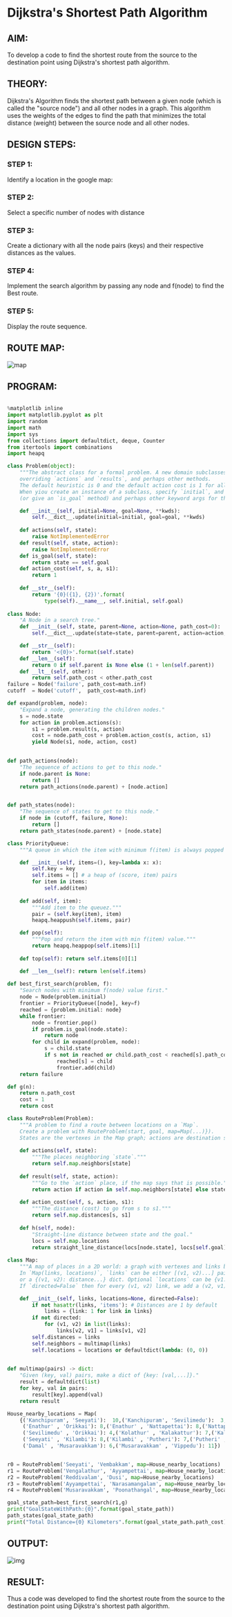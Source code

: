 # Dijkstra's Shortest Path Algorithm
## AIM:

To develop a code to find the shortest route from the source to the destination point using Dijkstra's shortest path algorithm.

## THEORY:
Dijkstra's Algorithm finds the shortest path between a given node (which is called the "source node") and all other nodes in a graph. This algorithm uses the weights of the edges to find the path that minimizes the total distance (weight) between the source node and all other nodes.

## DESIGN STEPS:

### STEP 1:
Identify a location in the google map:

### STEP 2:
Select a specific number of nodes with distance

### STEP 3:
Create a dictionary with all the node pairs (keys) and their respective distances as the values.

### STEP 4:
Implement the search algorithm by passing any node and f(node) to find the Best route.

### STEP 5:
Display the route sequence.


## ROUTE MAP:

![map](https://user-images.githubusercontent.com/75413726/167609768-a7e30483-2a65-4645-a82d-cd6e8953c71e.jpeg)

## PROGRAM:
```python

%matplotlib inline
import matplotlib.pyplot as plt
import random
import math
import sys
from collections import defaultdict, deque, Counter
from itertools import combinations
import heapq

class Problem(object):
    """The abstract class for a formal problem. A new domain subclasses this,
    overriding `actions` and `results`, and perhaps other methods.
    The default heuristic is 0 and the default action cost is 1 for all states.
    When yiou create an instance of a subclass, specify `initial`, and `goal` states 
    (or give an `is_goal` method) and perhaps other keyword args for the subclass."""

    def __init__(self, initial=None, goal=None, **kwds): 
        self.__dict__.update(initial=initial, goal=goal, **kwds) 
        
    def actions(self, state):        
        raise NotImplementedError
    def result(self, state, action): 
        raise NotImplementedError
    def is_goal(self, state):        
        return state == self.goal
    def action_cost(self, s, a, s1): 
        return 1
    
    def __str__(self):
        return '{0}({1}, {2})'.format(
            type(self).__name__, self.initial, self.goal)
    
class Node:
    "A Node in a search tree."
    def __init__(self, state, parent=None, action=None, path_cost=0):
        self.__dict__.update(state=state, parent=parent, action=action, path_cost=path_cost)

    def __str__(self): 
        return '<{0}>'.format(self.state)
    def __len__(self): 
        return 0 if self.parent is None else (1 + len(self.parent))
    def __lt__(self, other): 
        return self.path_cost < other.path_cost
failure = Node('failure', path_cost=math.inf) 
cutoff  = Node('cutoff',  path_cost=math.inf)

def expand(problem, node):
    "Expand a node, generating the children nodes."
    s = node.state
    for action in problem.actions(s):
        s1 = problem.result(s, action)
        cost = node.path_cost + problem.action_cost(s, action, s1)
        yield Node(s1, node, action, cost)
        

def path_actions(node):
    "The sequence of actions to get to this node."
    if node.parent is None:
        return []  
    return path_actions(node.parent) + [node.action]


def path_states(node):
    "The sequence of states to get to this node."
    if node in (cutoff, failure, None): 
        return []
    return path_states(node.parent) + [node.state]

class PriorityQueue:
    """A queue in which the item with minimum f(item) is always popped first."""

    def __init__(self, items=(), key=lambda x: x): 
        self.key = key
        self.items = [] # a heap of (score, item) pairs
        for item in items:
            self.add(item)
         
    def add(self, item):
        """Add item to the queuez."""
        pair = (self.key(item), item)
        heapq.heappush(self.items, pair)

    def pop(self):
        """Pop and return the item with min f(item) value."""
        return heapq.heappop(self.items)[1]
    
    def top(self): return self.items[0][1]

    def __len__(self): return len(self.items)
    
def best_first_search(problem, f):
    "Search nodes with minimum f(node) value first."
    node = Node(problem.initial)
    frontier = PriorityQueue([node], key=f)
    reached = {problem.initial: node}
    while frontier:
        node = frontier.pop()
        if problem.is_goal(node.state):
            return node
        for child in expand(problem, node):
            s = child.state
            if s not in reached or child.path_cost < reached[s].path_cost:
                reached[s] = child
                frontier.add(child)
    return failure

def g(n): 
    return n.path_cost
    cost = 1
    return cost

class RouteProblem(Problem):
    """A problem to find a route between locations on a `Map`.
    Create a problem with RouteProblem(start, goal, map=Map(...)}).
    States are the vertexes in the Map graph; actions are destination states."""
    
    def actions(self, state): 
        """The places neighboring `state`."""
        return self.map.neighbors[state]
    
    def result(self, state, action):
        """Go to the `action` place, if the map says that is possible."""
        return action if action in self.map.neighbors[state] else state
    
    def action_cost(self, s, action, s1):
        """The distance (cost) to go from s to s1."""
        return self.map.distances[s, s1]
    
    def h(self, node):
        "Straight-line distance between state and the goal."
        locs = self.map.locations
        return straight_line_distance(locs[node.state], locs[self.goal])
    
class Map:
    """A map of places in a 2D world: a graph with vertexes and links between them. 
    In `Map(links, locations)`, `links` can be either [(v1, v2)...] pairs, 
    or a {(v1, v2): distance...} dict. Optional `locations` can be {v1: (x, y)} 
    If `directed=False` then for every (v1, v2) link, we add a (v2, v1) link."""

    def __init__(self, links, locations=None, directed=False):
        if not hasattr(links, 'items'): # Distances are 1 by default
            links = {link: 1 for link in links}
        if not directed:
            for (v1, v2) in list(links):
                links[v2, v1] = links[v1, v2]
        self.distances = links
        self.neighbors = multimap(links)
        self.locations = locations or defaultdict(lambda: (0, 0))

        
def multimap(pairs) -> dict:
    "Given (key, val) pairs, make a dict of {key: [val,...]}."
    result = defaultdict(list)
    for key, val in pairs:
        result[key].append(val)
    return result

House_nearby_locations = Map(
    {('Kanchipuram', 'Seeyati'):  10,('Kanchipuram', 'Sevilimedu'):  3,('Kanchipuram' , 'Orikkai'): 4,('Seeyati' , 'Kilambi'): 8,('Seeyati' , 'Enathur'): 12,
     ('Enathur' , 'Orikkai'): 8,('Enathur' , 'Nattapettai'): 8,('Nattapettai' , 'Orikkai'): 4,('Nattapettai' , 'Ayyampettai'): 3,('Orikkai' , 'Kolathur'): 1,
     ('Sevilimedu' , 'Orikkai'): 4,('Kolathur' , 'Kalakattur'): 7,('Kalakattur' , 'Poonathangal'): 9,('Poonathangal' , 'Mamandur'): 6,('Mamandur' , 'Narasamangalam'): 4,('Sevilimedu' , 'Dusi'): 5,
     ('Seeyati' , 'Kilambi'): 8,('Kilambi' , 'Putheri'): 7,('Putheri' , 'Vippedu'): 8,('Vippedu' , 'Vengalathur'): 11,('Vengalathur' , 'Vembakkam'): 5,('Putheri' , 'Reddivalam'): 21,('Reddivalam' , 'Damal'): 8,
     ('Damal' , 'Musaravakkam'): 6,('Musaravakkam' , 'Vippedu'): 11})


r0 = RouteProblem('Seeyati', 'Vembakkam', map=House_nearby_locations)
r1 = RouteProblem('Vengalathur', 'Ayyampettai', map=House_nearby_locations)
r2 = RouteProblem('Reddivalam', 'Dusi', map=House_nearby_locations)
r3 = RouteProblem('Ayyampettai', 'Narasamangalam', map=House_nearby_locations)
r4 = RouteProblem('Musaravakkam', 'Poonathangal', map=House_nearby_locations)

goal_state_path=best_first_search(r1,g)
print("GoalStateWithPath:{0}".format(goal_state_path))
path_states(goal_state_path) 
print("Total Distance={0} Kilometers".format(goal_state_path.path_cost))


```
## OUTPUT:

![img](https://user-images.githubusercontent.com/75413726/167647606-c034cff9-a02f-4339-8c8a-eb9bcdaf448d.jpg)

## RESULT:

Thus a code was developed to find the shortest route from the source to the destination point using Dijkstra's shortest path algorithm.



